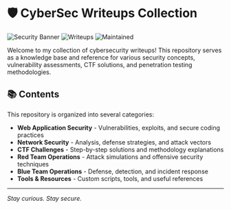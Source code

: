 # 🛡️ CyberSec Writeups Collection

![Security Banner](https://img.shields.io/badge/Security-Focused-blue)
![Writeups](https://img.shields.io/badge/Cybersecurity-Writeups-green)
![Maintained](https://img.shields.io/badge/Status-Maintained-brightgreen)

Welcome to my collection of cybersecurity writeups! This repository serves as a knowledge base and reference for various security concepts, vulnerability assessments, CTF solutions, and penetration testing methodologies.

## 📚 Contents

This repository is organized into several categories:

- **Web Application Security** - Vulnerabilities, exploits, and secure coding practices
- **Network Security** - Analysis, defense strategies, and attack vectors
- **CTF Challenges** - Step-by-step solutions and methodology explanations
- **Red Team Operations** - Attack simulations and offensive security techniques
- **Blue Team Operations** - Defense, detection, and incident response
- **Tools & Resources** - Custom scripts, tools, and useful references

---

*Stay curious. Stay secure.*
